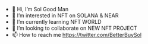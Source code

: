 - 👋 Hi, I’m Sol Good Man
- 👀 I’m interested in NFT on SOLANA & NEAR
- 🌱 I’m currently learning NFT WORLD
- 💞️ I’m looking to collaborate on NEW NFT PROJECT
- 📫 How to reach me https://twitter.com/BetterBuySol

<!---
BetterBuySol/BetterBuySol is a ✨ special ✨ repository because its `README.md` (this file) appears on your GitHub profile.
You can click the Preview link to take a look at your changes.
--->
